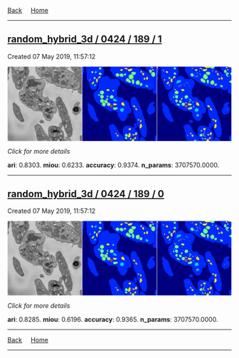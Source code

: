 
[Back](..)&nbsp;&nbsp;&nbsp;&nbsp;&nbsp;[Home](https://leapmanlab.github.io/snapshots)

---

<div class="summary"><a href="1"><h2>random_hybrid_3d / 0424 / 189 / 1</h2></a><p>Created 07 May 2019, 11:57:12
</p><a href="1"><img src="1/media/summary.png" align="center"></a><p>
<i>Click for more details</i>
</p></div>

**ari**: 0.8303. **miou**: 0.6233. **accuracy**: 0.9374. **n_params**: 3707570.0000. 

---

<div class="summary"><a href="0"><h2>random_hybrid_3d / 0424 / 189 / 0</h2></a><p>Created 07 May 2019, 11:57:12
</p><a href="0"><img src="0/media/summary.png" align="center"></a><p>
<i>Click for more details</i>
</p></div>

**ari**: 0.8285. **miou**: 0.6196. **accuracy**: 0.9365. **n_params**: 3707570.0000. 

---

[Back](..)&nbsp;&nbsp;&nbsp;&nbsp;&nbsp;[Home](https://leapmanlab.github.io/snapshots)

---